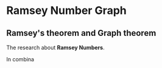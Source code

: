 # Ramsey Number Graph

## Ramsey's theorem and Graph theorem

The research about **Ramsey Numbers**.

In combina